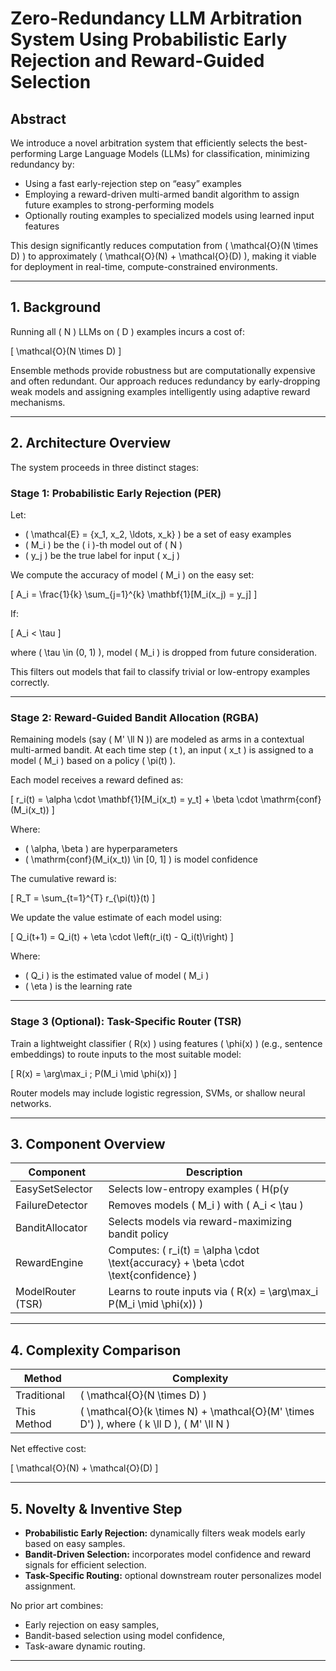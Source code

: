 # Zero-Redundancy LLM Arbitration System Using Probabilistic Early Rejection and Reward-Guided Selection

## Abstract

We introduce a novel arbitration system that efficiently selects the best-performing Large Language Models (LLMs) for classification, minimizing redundancy by:

- Using a fast early-rejection step on “easy” examples
- Employing a reward-driven multi-armed bandit algorithm to assign future examples to strong-performing models
- Optionally routing examples to specialized models using learned input features

This design significantly reduces computation from \( \mathcal{O}(N \times D) \) to approximately \( \mathcal{O}(N) + \mathcal{O}(D) \), making it viable for deployment in real-time, compute-constrained environments.

---

## 1. Background

Running all \( N \) LLMs on \( D \) examples incurs a cost of:

\[
\mathcal{O}(N \times D)
\]

Ensemble methods provide robustness but are computationally expensive and often redundant. Our approach reduces redundancy by early-dropping weak models and assigning examples intelligently using adaptive reward mechanisms.

---

## 2. Architecture Overview

The system proceeds in three distinct stages:

### Stage 1: Probabilistic Early Rejection (PER)

Let:

- \( \mathcal{E} = \{x_1, x_2, \ldots, x_k\} \) be a set of easy examples  
- \( M_i \) be the \( i \)-th model out of \( N \)  
- \( y_j \) be the true label for input \( x_j \)

We compute the accuracy of model \( M_i \) on the easy set:

\[
A_i = \frac{1}{k} \sum_{j=1}^{k} \mathbf{1}[M_i(x_j) = y_j]
\]

If:

\[
A_i < \tau
\]

where \( \tau \in (0, 1) \), model \( M_i \) is dropped from future consideration.

This filters out models that fail to classify trivial or low-entropy examples correctly.

---

### Stage 2: Reward-Guided Bandit Allocation (RGBA)

Remaining models (say \( M' \ll N \)) are modeled as arms in a contextual multi-armed bandit. At each time step \( t \), an input \( x_t \) is assigned to a model \( M_i \) based on a policy \( \pi(t) \).

Each model receives a reward defined as:

\[
r_i(t) = \alpha \cdot \mathbf{1}[M_i(x_t) = y_t] + \beta \cdot \mathrm{conf}(M_i(x_t))
\]

Where:

- \( \alpha, \beta \) are hyperparameters  
- \( \mathrm{conf}(M_i(x_t)) \in [0, 1] \) is model confidence  

The cumulative reward is:

\[
R_T = \sum_{t=1}^{T} r_{\pi(t)}(t)
\]

We update the value estimate of each model using:

\[
Q_i(t+1) = Q_i(t) + \eta \cdot \left(r_i(t) - Q_i(t)\right)
\]

Where:

- \( Q_i \) is the estimated value of model \( M_i \)  
- \( \eta \) is the learning rate  

---

### Stage 3 (Optional): Task-Specific Router (TSR)

Train a lightweight classifier \( R(x) \) using features \( \phi(x) \) (e.g., sentence embeddings) to route inputs to the most suitable model:

\[
R(x) = \arg\max_i \; P(M_i \mid \phi(x))
\]

Router models may include logistic regression, SVMs, or shallow neural networks.

---

## 3. Component Overview

| Component         | Description                                                                                   |
|-------------------|-----------------------------------------------------------------------------------------------|
| EasySetSelector   | Selects low-entropy examples \( H(p(y|x)) < H_0 \)                                            |
| FailureDetector   | Removes models \( M_i \) with \( A_i < \tau \)                                               |
| BanditAllocator   | Selects models via reward-maximizing bandit policy                                           |
| RewardEngine      | Computes: \( r_i(t) = \alpha \cdot \text{accuracy} + \beta \cdot \text{confidence} \)       |
| ModelRouter (TSR) | Learns to route inputs via \( R(x) = \arg\max_i P(M_i \mid \phi(x)) \)                        |

---

## 4. Complexity Comparison

| Method           | Complexity                   |
|------------------|------------------------------|
| Traditional      | \( \mathcal{O}(N \times D) \) |
| This Method      | \( \mathcal{O}(k \times N) + \mathcal{O}(M' \times D') \), where \( k \ll D \), \( M' \ll N \) |

Net effective cost:  

\[
\mathcal{O}(N) + \mathcal{O}(D)
\]

---

## 5. Novelty & Inventive Step

- **Probabilistic Early Rejection:** dynamically filters weak models early based on easy samples.  
- **Bandit-Driven Selection:** incorporates model confidence and reward signals for efficient selection.  
- **Task-Specific Routing:** optional downstream router personalizes model assignment.

No prior art combines:

- Early rejection on easy samples,  
- Bandit-based selection using model confidence,  
- Task-aware dynamic routing.

---

